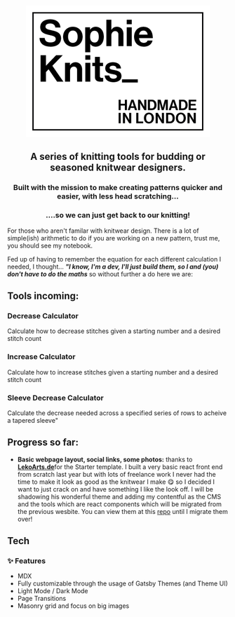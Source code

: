 <p align="center"> <img src="https://github.com/sophiewo/sophieknits/blob/main/src/sophieknits-hm.png" /> </p>

<h2 align="center"> A series of knitting tools for budding or seasoned knitwear designers. </h2>

<h3 align="center"> Built with the mission to make creating patterns quicker and easier, with less head scratching... </h3>
  <h3 align="center"> ....so we can just get back to our knitting! </h3>

For those who aren't familar with knitwear design. There is a lot of simple(ish) arithmetic to do if you are working on a new pattern, trust me, you should see my notebook. 

Fed up of having to remember the equation for each different calculation I needed, I thought... ***"I know, I'm a dev, I'll just build them, so I and (you) don't have to do the maths*** so without further a do here we are:

## Tools incoming: 

### Decrease Calculator

Calculate how to decrease stitches given a starting number and a desired stitch count

### Increase Calculator

Calculate how to increase stitches given a starting number and a desired stitch count

### Sleeve Decrease Calculator

Calculate the decrease needed across a specified series of rows to acheive a tapered sleeve"

## Progress so far:

- **Basic webpage layout, social links, some photos:** thanks to [**LekoArts.de**](https://twitter.com/lekoarts_de)for the Starter template. I built a very basic react front end from scratch last year but with lots of freelance work I never had the time to make it look as good as the knitwear I make 😋 so I decided I want to just crack on and have something I like the look off. I will be shadowing his wonderful theme and adding my contentful as the CMS and the tools which are react components which will be migrated from the previous wesbite. You can view them at this [repo](https://github.com/sophiewo/sophieknits/blob/main/src) until I migrate them over!
    
## Tech

### ✨ Features

- MDX
- Fully customizable through the usage of Gatsby Themes (and Theme UI)
- Light Mode / Dark Mode
- Page Transitions
- Masonry grid and focus on big images
